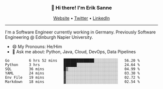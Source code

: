 <h3 align="center">👋 Hi there! I'm Erik Sanne</h3>
<p align="center">
  <a href="https://eriksanne.com">Website</a> •
  <a href="https://twitter.com/ErikKonradSanne">Twitter</a> •
  <a href="https://www.linkedin.com/in/eriksanne/">LinkedIn</a>
</p>

---
I'm a Software Engineer currently working in Germany. Previously Software Engineering @ Edinburgh Napier University.

- 😄 My Pronouns: He/Him
- 💬 Ask me about: Python, Java, Cloud, DevOps, Data Pipelines

<!--START_SECTION:waka-->

```text
Go         6 hrs 52 mins   ██████████████░░░░░░░░░░░   56.20 %
Python     3 hrs           ██████░░░░░░░░░░░░░░░░░░░   24.64 %
SQL        36 mins         █▒░░░░░░░░░░░░░░░░░░░░░░░   04.99 %
YAML       24 mins         ▓░░░░░░░░░░░░░░░░░░░░░░░░   03.30 %
Env File   19 mins         ▓░░░░░░░░░░░░░░░░░░░░░░░░   02.72 %
Markdown   18 mins         ▓░░░░░░░░░░░░░░░░░░░░░░░░   02.54 %
```

<!--END_SECTION:waka-->
